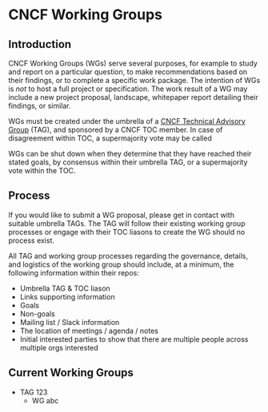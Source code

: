 # CNCF Working Groups

## Introduction

CNCF Working Groups (WGs) serve several purposes, for example to study and report on a particular question, to make recommendations based on their findings, or to complete a specific work package. The intention of WGs is _not_ to host a full project or specification. The work result of a WG may include a new project proposal, landscape, whitepaper report detailing their findings, or similar.

WGs must be created under the umbrella of a [CNCF Technical Advisory Group](https://github.com/cncf/toc/tree/main/tags) (TAG), and sponsored by a CNCF TOC member. In case of disagreement within TOC, a supermajority vote may be called 

WGs can be shut down when they determine that they have reached their stated goals, by consensus within their umbrella TAG, or a supermajority vote within the TOC.

## Process

If you would like to submit a WG proposal, please get in contact with suitable umbrella TAGs. The TAG will follow their existing working group processes or engage with their TOC liasons to create the WG should no process exist.

All TAG and working group processes regarding the governance, details, and logistics of the working group should include, at a minimum, the following information within their repos:

* Umbrella TAG & TOC liason
* Links supporting information
* Goals
* Non-goals
* Mailing list / Slack information
* The location of meetings / agenda / notes
* Initial interested parties to show that there are multiple people across multiple orgs interested

## Current Working Groups

* TAG 123
  * WG abc
